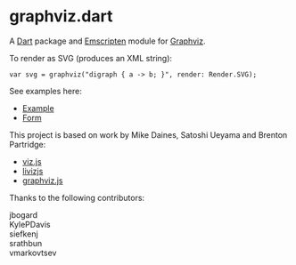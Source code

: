 graphviz.dart
=============

A [Dart][] package and [Emscripten][] module for [Graphviz][].

To render as SVG (produces an XML string):

    var svg = graphviz("digraph { a -> b; }", render: Render.SVG);

See examples here:

- [Example](http://rwl.github.io/graphviz.dart/example.html)
- [Form](http://rwl.github.io/graphviz.dart/form.html)

This project is based on work by Mike Daines, Satoshi Ueyama and Brenton
Partridge:

- [viz.js](https://github.com/mdaines/viz.js)
- [livizjs](https://github.com/gyuque/livizjs)
- [graphviz.js](https://github.com/bpartridge/graphviz.js)

Thanks to the following contributors:

  jbogard  
  KylePDavis  
  siefkenj  
  srathbun  
  vmarkovtsev

[Dart]: https://www.dartlang.org/
[Emscripten]: http://emscripten.org/
[Graphviz]: http://www.graphviz.org/
